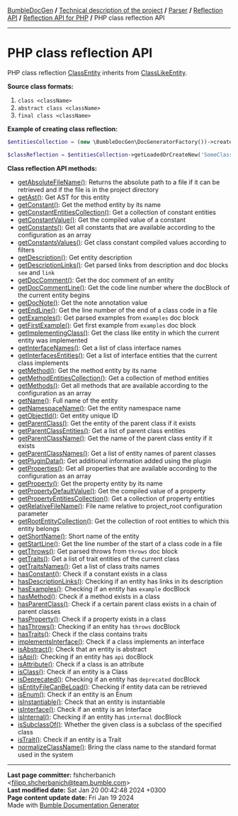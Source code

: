 [BumbleDocGen](../../../../README.md) **/**
[Technical description of the project](../../../readme.md) **/**
[Parser](../../readme.md) **/**
[Reflection API](../readme.md) **/**
[Reflection API for PHP](readme.md) **/**
PHP class reflection API

---


# PHP class reflection API

PHP class reflection [ClassEntity](classes/ClassEntity.md) inherits from [ClassLikeEntity](classes/ClassLikeEntity_4.md).

**Source class formats:**

1) `class <className>`
2) `abstract class <className>`
3) `final class <className>`

**Example of creating class reflection:**

```php
$entitiesCollection = (new \BumbleDocGen\DocGeneratorFactory())->createRootEntitiesCollection($reflectionApiConfig);

$classReflection = $entitiesCollection->getLoadedOrCreateNew('SomeClassName'); // or get()
```

**Class reflection API methods:**

- [getAbsoluteFileName()](classes/ClassEntity.md#mgetabsolutefilename): Returns the absolute path to a file if it can be retrieved and if the file is in the project directory
- [getAst()](classes/ClassEntity.md#mgetast): Get AST for this entity
- [getConstant()](classes/ClassEntity.md#mgetconstant): Get the method entity by its name
- [getConstantEntitiesCollection()](classes/ClassEntity.md#mgetconstantentitiescollection): Get a collection of constant entities
- [getConstantValue()](classes/ClassEntity.md#mgetconstantvalue): Get the compiled value of a constant
- [getConstants()](classes/ClassEntity.md#mgetconstants): Get all constants that are available according to the configuration as an array
- [getConstantsValues()](classes/ClassEntity.md#mgetconstantsvalues): Get class constant compiled values according to filters
- [getDescription()](classes/ClassEntity.md#mgetdescription): Get entity description
- [getDescriptionLinks()](classes/ClassEntity.md#mgetdescriptionlinks): Get parsed links from description and doc blocks `see` and `link`
- [getDocComment()](classes/ClassEntity.md#mgetdoccomment): Get the doc comment of an entity
- [getDocCommentLine()](classes/ClassEntity.md#mgetdoccommentline): Get the code line number where the docBlock of the current entity begins
- [getDocNote()](classes/ClassEntity.md#mgetdocnote): Get the note annotation value
- [getEndLine()](classes/ClassEntity.md#mgetendline): Get the line number of the end of a class code in a file
- [getExamples()](classes/ClassEntity.md#mgetexamples): Get parsed examples from `examples` doc block
- [getFirstExample()](classes/ClassEntity.md#mgetfirstexample): Get first example from `examples` doc block
- [getImplementingClass()](classes/ClassEntity.md#mgetimplementingclass): Get the class like entity in which the current entity was implemented
- [getInterfaceNames()](classes/ClassEntity.md#mgetinterfacenames): Get a list of class interface names
- [getInterfacesEntities()](classes/ClassEntity.md#mgetinterfacesentities): Get a list of interface entities that the current class implements
- [getMethod()](classes/ClassEntity.md#mgetmethod): Get the method entity by its name
- [getMethodEntitiesCollection()](classes/ClassEntity.md#mgetmethodentitiescollection): Get a collection of method entities
- [getMethods()](classes/ClassEntity.md#mgetmethods): Get all methods that are available according to the configuration as an array
- [getName()](classes/ClassEntity.md#mgetname): Full name of the entity
- [getNamespaceName()](classes/ClassEntity.md#mgetnamespacename): Get the entity namespace name
- [getObjectId()](classes/ClassEntity.md#mgetobjectid): Get entity unique ID
- [getParentClass()](classes/ClassEntity.md#mgetparentclass): Get the entity of the parent class if it exists
- [getParentClassEntities()](classes/ClassEntity.md#mgetparentclassentities): Get a list of parent class entities
- [getParentClassName()](classes/ClassEntity.md#mgetparentclassname): Get the name of the parent class entity if it exists
- [getParentClassNames()](classes/ClassEntity.md#mgetparentclassnames): Get a list of entity names of parent classes
- [getPluginData()](classes/ClassEntity.md#mgetplugindata): Get additional information added using the plugin
- [getProperties()](classes/ClassEntity.md#mgetproperties): Get all properties that are available according to the configuration as an array
- [getProperty()](classes/ClassEntity.md#mgetproperty): Get the property entity by its name
- [getPropertyDefaultValue()](classes/ClassEntity.md#mgetpropertydefaultvalue): Get the compiled value of a property
- [getPropertyEntitiesCollection()](classes/ClassEntity.md#mgetpropertyentitiescollection): Get a collection of property entities
- [getRelativeFileName()](classes/ClassEntity.md#mgetrelativefilename): File name relative to project_root configuration parameter
- [getRootEntityCollection()](classes/ClassEntity.md#mgetrootentitycollection): Get the collection of root entities to which this entity belongs
- [getShortName()](classes/ClassEntity.md#mgetshortname): Short name of the entity
- [getStartLine()](classes/ClassEntity.md#mgetstartline): Get the line number of the start of a class code in a file
- [getThrows()](classes/ClassEntity.md#mgetthrows): Get parsed throws from `throws` doc block
- [getTraits()](classes/ClassEntity.md#mgettraits): Get a list of trait entities of the current class
- [getTraitsNames()](classes/ClassEntity.md#mgettraitsnames): Get a list of class traits names
- [hasConstant()](classes/ClassEntity.md#mhasconstant): Check if a constant exists in a class
- [hasDescriptionLinks()](classes/ClassEntity.md#mhasdescriptionlinks): Checking if an entity has links in its description
- [hasExamples()](classes/ClassEntity.md#mhasexamples): Checking if an entity has `example` docBlock
- [hasMethod()](classes/ClassEntity.md#mhasmethod): Check if a method exists in a class
- [hasParentClass()](classes/ClassEntity.md#mhasparentclass): Check if a certain parent class exists in a chain of parent classes
- [hasProperty()](classes/ClassEntity.md#mhasproperty): Check if a property exists in a class
- [hasThrows()](classes/ClassEntity.md#mhasthrows): Checking if an entity has `throws` docBlock
- [hasTraits()](classes/ClassEntity.md#mhastraits): Check if the class contains traits
- [implementsInterface()](classes/ClassEntity.md#mimplementsinterface): Check if a class implements an interface
- [isAbstract()](classes/ClassEntity.md#misabstract): Check that an entity is abstract
- [isApi()](classes/ClassEntity.md#misapi): Checking if an entity has `api` docBlock
- [isAttribute()](classes/ClassEntity.md#misattribute): Check if a class is an attribute
- [isClass()](classes/ClassEntity.md#misclass): Check if an entity is a Class
- [isDeprecated()](classes/ClassEntity.md#misdeprecated): Checking if an entity has `deprecated` docBlock
- [isEntityFileCanBeLoad()](classes/ClassEntity.md#misentityfilecanbeload): Checking if entity data can be retrieved
- [isEnum()](classes/ClassEntity.md#misenum): Check if an entity is an Enum
- [isInstantiable()](classes/ClassEntity.md#misinstantiable): Check that an entity is instantiable
- [isInterface()](classes/ClassEntity.md#misinterface): Check if an entity is an Interface
- [isInternal()](classes/ClassEntity.md#misinternal): Checking if an entity has `internal` docBlock
- [isSubclassOf()](classes/ClassEntity.md#missubclassof): Whether the given class is a subclass of the specified class
- [isTrait()](classes/ClassEntity.md#mistrait): Check if an entity is a Trait
- [normalizeClassName()](classes/ClassEntity.md#mnormalizeclassname): Bring the class name to the standard format used in the system


---

**Last page committer:** fshcherbanich &lt;filipp.shcherbanich@team.bumble.com&gt;<br>**Last modified date:**   Sat Jan 20 00:42:48 2024 +0300<br>**Page content update date:** Fri Jan 19 2024<br>Made with [Bumble Documentation Generator](https://github.com/bumble-tech/bumble-doc-gen/blob/master/docs/README.md)